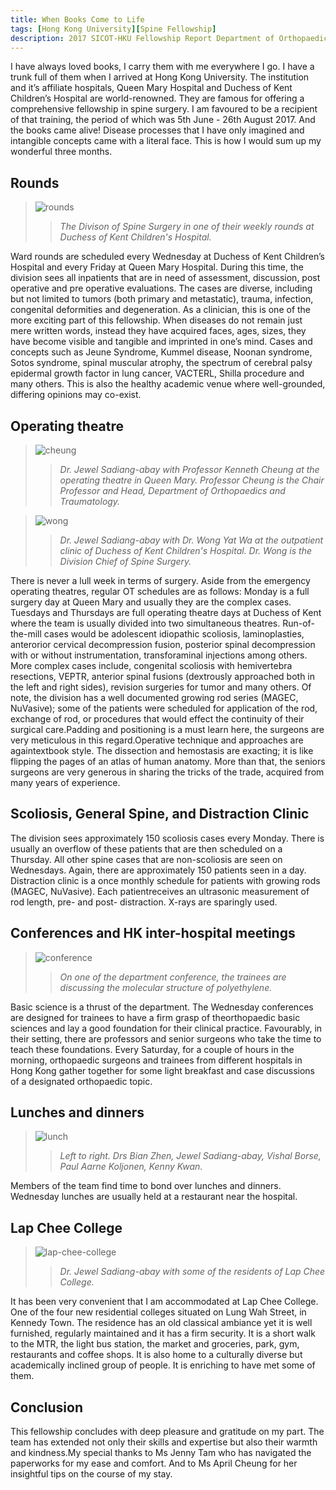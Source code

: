 ```yaml
---
title: When Books Come to Life
tags: [Hong Kong University][Spine Fellowship]
description: 2017 SICOT-HKU Fellowship Report Department of Orthopaedics and Traumatology Division of Spine Surgery
---
```


I have always loved books, I carry them with me everywhere I go. I have a trunk full of them when I arrived at Hong Kong University. The institution and it’s affiliate hospitals, Queen Mary Hospital and Duchess of Kent Children’s Hospital are world-renowned. They are famous for offering a comprehensive fellowship in spine surgery. I am favoured to be a recipient of that training, the period of which was 5th June - 26th August 2017. And the books came alive! Disease processes that I have only imagined and intangible concepts came with a literal face. This is how I would sum up my wonderful three months.

## Rounds

> ![rounds](https://github.com/sadiangabay/til/raw/gh-pages/assets/images/2-rounds.png)
>> *The Divison of Spine Surgery in one of their weekly rounds at Duchess of Kent Children's Hospital.*

Ward rounds are scheduled every Wednesday at Duchess of Kent Children’s Hospital and every Friday at Queen Mary Hospital. During this time, the division sees all inpatients that are in need of assessment, discussion, post operative and pre operative evaluations. The cases are diverse, including but not limited to tumors (both primary and metastatic), trauma, infection, congenital deformities and degeneration. As a clinician, this is one of the more exciting part of this fellowship. When diseases do not remain just mere written words, instead they have acquired faces, ages, sizes, they have become visible and tangible and imprinted in one’s mind. Cases and concepts such as Jeune Syndrome, Kummel disease, Noonan syndrome, Sotos syndrome, spinal muscular atrophy, the spectrum of cerebral palsy epidermal growth factor in lung cancer, VACTERL, Shilla procedure and many others. This is also the healthy academic venue where well-grounded, differing opinions may co-exist.

## Operating theatre

> ![cheung](https://github.com/sadiangabay/til/raw/gh-pages/assets/images/3-Kenneth-Cheung.png)
>> *Dr. Jewel Sadiang-abay with Professor Kenneth Cheung at the operating theatre in Queen Mary. Professor Cheung is the Chair Professor and Head, Department of Orthopaedics and Traumatology.*

> ![wong](https://github.com/sadiangabay/til/raw/gh-pages/assets/images/4-Dr-Wong.png)
>> *Dr. Jewel Sadiang-abay with Dr. Wong Yat Wa at the outpatient clinic of Duchess of Kent Children's Hospital. Dr. Wong is the Division Chief of Spine Surgery.*

There is never a lull week in terms of surgery. Aside from the emergency operating theatres, regular OT schedules are as follows: Monday is a full surgery day at Queen Mary and usually they are the complex cases. Tuesdays and Thursdays are full operating theatre days at Duchess of Kent where the team is usually divided into two simultaneous theatres. Run-of-the-mill cases would be adolescent idiopathic scoliosis, laminoplasties, anterorior cervical decompression fusion, posterior spinal decompression with or without instrumentation, transforaminal injections among others. More complex cases include, congenital scoliosis with hemivertebra resections, VEPTR, anterior spinal fusions (dextrously approached both in the left and right sides), revision surgeries for tumor and many others. Of note, the division has a well documented growing rod series (MAGEC, NuVasive); some of the patients were scheduled for application of the rod, exchange of rod, or procedures that would effect the continuity of their surgical care.Padding and positioning is a must learn here, the surgeons are very meticulous in this regard.Operative technique and approaches are againtextbook style. The dissection and hemostasis are exacting; it is like flipping the pages of an atlas of human anatomy. More than that, the seniors surgeons are very generous in sharing the tricks of the trade, acquired from many years of experience.

## Scoliosis, General Spine, and Distraction Clinic

The division sees approximately 150 scoliosis cases every Monday. There is usually an overflow of these patients that are then scheduled on a Thursday. All other spine cases that are non-scoliosis are seen on Wednesdays.  Again, there are approximately 150 patients seen in a day. Distraction clinic is a once monthly schedule for patients with growing rods  (MAGEC, NuVasive). Each patientreceives an ultrasonic measurement of rod length, pre- and post- distraction. X-rays are sparingly used.

## Conferences and HK inter-hospital meetings

> ![conference](https://github.com/sadiangabay/til/raw/gh-pages/assets/images/5-conference.png)
>> *On one of the department conference, the trainees are discussing the molecular structure of polyethylene.*

Basic science is a thrust of the department. The Wednesday conferences are designed for trainees to have a firm grasp of theorthopaedic basic sciences and lay a good foundation for their clinical practice. Favourably, in their setting, there are professors and senior surgeons who take the time to teach these foundations. Every Saturday, for a couple of hours in the morning, orthopaedic surgeons and trainees from different hospitals in Hong Kong gather together for some light breakfast and case discussions of a designated orthopaedic topic.

## Lunches and dinners

> ![lunch](https://github.com/sadiangabay/til/raw/gh-pages/assets/images/6-lunch.png)
>> *Left to right. Drs Bian Zhen, Jewel Sadiang-abay, Vishal Borse, Paul Aarne Koljonen, Kenny Kwan.*

Members of the team find time to bond over lunches and dinners. Wednesday lunches are usually held at a restaurant near the hospital.

## Lap Chee College

> ![lap-chee-college](https://github.com/sadiangabay/til/raw/gh-pages/assets/images/7-lap-chee-college.png)
>> *Dr. Jewel Sadiang-abay with some of the residents of Lap Chee College.*

It has been very convenient that I am accommodated at Lap Chee College. One of the four new residential colleges situated on Lung Wah Street, in Kennedy Town. The residence has an old classical ambiance yet it is well furnished, regularly maintained and it has a firm security. It is a short walk to the MTR, the light bus station, the market and groceries, park, gym, restaurants and coffee shops. It is also home to a culturally diverse but academically inclined group of people. It is enriching to have met some of them.

## Conclusion

This fellowship concludes with deep pleasure and gratitude on my part. The team has extended not only their skills and expertise but also their warmth and kindness.My special thanks to Ms Jenny Tam who has navigated the paperworks for my ease and comfort. And to Ms April Cheung for her insightful tips on the course of my stay.
